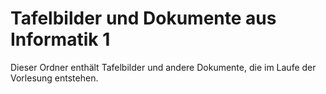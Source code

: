 # Tafelbilder und Dokumente aus Informatik 1

Dieser Ordner enthält Tafelbilder und andere Dokumente, die im Laufe der Vorlesung entstehen.
